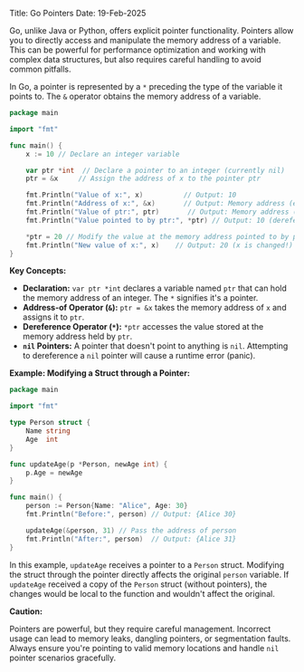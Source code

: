 Title: Go Pointers
Date: 19-Feb-2025

Go, unlike Java or Python, offers explicit pointer functionality.  Pointers allow you to directly access and manipulate the memory address of a variable. This can be powerful for performance optimization and working with complex data structures, but also requires careful handling to avoid common pitfalls.

In Go, a pointer is represented by a `*` preceding the type of the variable it points to.  The `&` operator obtains the memory address of a variable.

```go
package main

import "fmt"

func main() {
    x := 10 // Declare an integer variable

    var ptr *int  // Declare a pointer to an integer (currently nil)
    ptr = &x     // Assign the address of x to the pointer ptr

    fmt.Println("Value of x:", x)          // Output: 10
    fmt.Println("Address of x:", &x)       // Output: Memory address (e.g., 0xc000014098)
    fmt.Println("Value of ptr:", ptr)       // Output: Memory address (same as above)
    fmt.Println("Value pointed to by ptr:", *ptr) // Output: 10 (dereferencing)

    *ptr = 20 // Modify the value at the memory address pointed to by ptr
    fmt.Println("New value of x:", x)    // Output: 20 (x is changed!)
}

```

**Key Concepts:**

* **Declaration:** `var ptr *int` declares a variable named `ptr` that can hold the memory address of an integer.  The `*` signifies it's a pointer.
* **Address-of Operator (`&`):** `ptr = &x` takes the memory address of `x` and assigns it to `ptr`.
* **Dereference Operator (`*`):** `*ptr` accesses the value stored at the memory address held by `ptr`.
* **`nil` Pointers:**  A pointer that doesn't point to anything is `nil`. Attempting to dereference a `nil` pointer will cause a runtime error (panic).

**Example: Modifying a Struct through a Pointer:**

```go
package main

import "fmt"

type Person struct {
    Name string
    Age  int
}

func updateAge(p *Person, newAge int) {
    p.Age = newAge
}

func main() {
    person := Person{Name: "Alice", Age: 30}
    fmt.Println("Before:", person) // Output: {Alice 30}

    updateAge(&person, 31) // Pass the address of person
    fmt.Println("After:", person)  // Output: {Alice 31}
}
```

In this example, `updateAge` receives a pointer to a `Person` struct.  Modifying the struct through the pointer directly affects the original `person` variable.  If `updateAge` received a copy of the `Person` struct (without pointers), the changes would be local to the function and wouldn't affect the original.

**Caution:**

Pointers are powerful, but they require careful management. Incorrect usage can lead to memory leaks, dangling pointers, or segmentation faults. Always ensure you're pointing to valid memory locations and handle `nil` pointer scenarios gracefully.
